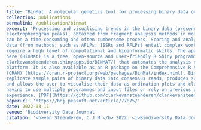 ```yaml
---
title: "BinMat: A molecular genetics tool for processing binary data obtained from fragment analysis in R"
collection: publications
permalink: /publication/binmat
excerpt: 'Processing and visualising trends in the binary data (presence or absence of
electropherogram peaks), obtained from fragment analysis methods in molecular biology,
can be a time-consuming and often cumbersome process. Scoring and analysing binary
data (from methods, such as AFLPs, ISSRs and RFLPs) entail complex workflows that
require a high level of computational and bioinformatic skills. The application presented
here (BinMat) is a free, open-source and user-friendly R Shiny programme (https://
clarkevansteenderen.shinyapps.io/BINMAT/) that automates the analysis pipeline on one
platform. It is also available as an R package on the Comprehensive R Archive Network
(CRAN) (https://cran.r-project.org/web/packages/BinMat/index.html). BinMat consolidates
replicate sample pairs of binary data into consensus reads, produces summary statistics
and allows the user to visualise their data as ordination plots and clustering trees without
having to use multiple programmes and input files or rely on previous programming
experience. [PDF](https://github.com/clarkevansteenderen/clarkevansteenderen.github.io/blob/master/files/BinMat_BDJ_article_77875.pdf)'
paperurl: 'https://bdj.pensoft.net/article/77875/'
date: 2022-03-11
venue: 'Biodiversity Data Journal'
citation: '<b>van Steenderen, C.J.M.</b> 2022. <i>Biodiversity Data Journal</i> (10) doi: 10.3897/BDJ.10.e77875'
---
```



